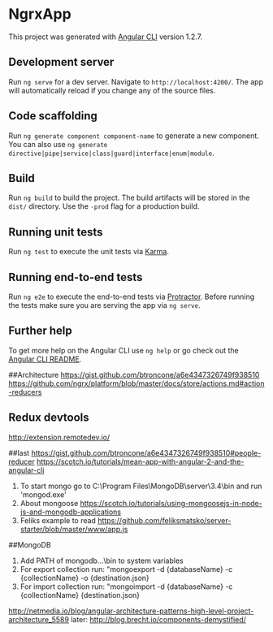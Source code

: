 # NgrxApp

This project was generated with [Angular CLI](https://github.com/angular/angular-cli) version 1.2.7.

## Development server

Run `ng serve` for a dev server. Navigate to `http://localhost:4200/`. The app will automatically reload if you change any of the source files.

## Code scaffolding

Run `ng generate component component-name` to generate a new component. You can also use `ng generate directive|pipe|service|class|guard|interface|enum|module`.

## Build

Run `ng build` to build the project. The build artifacts will be stored in the `dist/` directory. Use the `-prod` flag for a production build.

## Running unit tests

Run `ng test` to execute the unit tests via [Karma](https://karma-runner.github.io).

## Running end-to-end tests

Run `ng e2e` to execute the end-to-end tests via [Protractor](http://www.protractortest.org/).
Before running the tests make sure you are serving the app via `ng serve`.

## Further help

To get more help on the Angular CLI use `ng help` or go check out the [Angular CLI README](https://github.com/angular/angular-cli/blob/master/README.md).


##Architecture
https://gist.github.com/btroncone/a6e4347326749f938510
https://github.com/ngrx/platform/blob/master/docs/store/actions.md#action-reducers

## Redux devtools
http://extension.remotedev.io/

##last
https://gist.github.com/btroncone/a6e4347326749f938510#people-reducer
https://scotch.io/tutorials/mean-app-with-angular-2-and-the-angular-cli

1) To start mongo go to C:\Program Files\MongoDB\server\3.4\bin and run 'mongod.exe'
2) About mongoose https://scotch.io/tutorials/using-mongoosejs-in-node-js-and-mongodb-applications
3) Feliks example to read https://github.com/feliksmatsko/server-starter/blob/master/www/app.js


##MongoDB
1) Add PATH of mongodb...\bin to system variables
2) For export collection run: "mongoexport -d {databaseName} -c {collectionName} -o {destination.json}
3) For import collection run: "mongoimport -d {databaseName} -c {collectionName} {destination.json}


http://netmedia.io/blog/angular-architecture-patterns-high-level-project-architecture_5589
later: http://blog.brecht.io/components-demystified/
